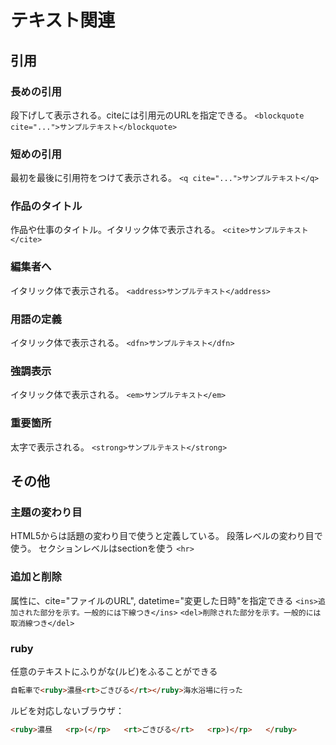 # テキスト関連

## 引用

### 長めの引用

段下げして表示される。citeには引用元のURLを指定できる。
`<blockquote cite="...">サンプルテキスト</blockquote>`

### 短めの引用

最初を最後に引用符をつけて表示される。
`<q cite="...">サンプルテキスト</q>`

### 作品のタイトル

作品や仕事のタイトル。イタリック体で表示される。
`<cite>サンプルテキスト</cite>`

### 編集者へ

イタリック体で表示される。
`<address>サンプルテキスト</address>`

### 用語の定義

イタリック体で表示される。
`<dfn>サンプルテキスト</dfn>`

### 強調表示

イタリック体で表示される。
`<em>サンプルテキスト</em>`

### 重要箇所

太字で表示される。
`<strong>サンプルテキスト</strong>`

## その他

### 主題の変わり目

HTML5からは話題の変わり目で使うと定義している。
段落レベルの変わり目で使う。
セクションレベルはsectionを使う
`<hr>`

### 追加と削除

属性に、cite="ファイルのURL", datetime="変更した日時"を指定できる
`<ins>追加された部分を示す。一般的には下線つき</ins>`
`<del>削除された部分を示す。一般的には取消線つき</del>`

### ruby

任意のテキストにふりがな(ルビ)をふることができる

```html
自転車で<ruby>濃昼<rt>ごきびる</rt></ruby>海水浴場に行った
```

ルビを対応しないブラウザ：

```html
<ruby>濃昼   <rp>(</rp>   <rt>ごきびる</rt>   <rp>)</rp>   </ruby>
```
